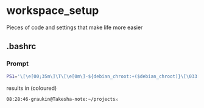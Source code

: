 # workspace_setup
Pieces of code and settings that make life more easier

## .bashrc
### Prompt
```bash
PS1='\[\e[00;35m\]\T\[\e[0m\]-${debian_chroot:+($debian_chroot)}\[\033[01;32m\]\u@\h\[\033[00m\]:\[\033[01;34m\]\w\[\033[00m\]⚔ '
```
results in (coloured)
```
08:28:46-graukin@Takesha-note:~/projects⚔ 
```
